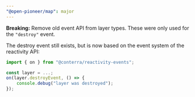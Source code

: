 ```yaml
---
"@open-pioneer/map": major
---
```


**Breaking:** Remove old event API from layer types. These were only used for the `"destroy"` event.

The destroy event still exists, but is now based on the event system of the reactivity API:

```ts
import { on } from "@conterra/reactivity-events";

const layer = ...;
on(layer.destroyEvent, () => {
    console.debug("layer was destroyed");
});
```
